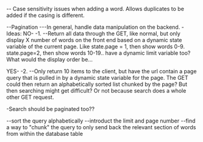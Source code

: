 -- Case sensitivity issues when adding a word. Allows duplicates to be added if the casing is different.

--Pagination
---In general, handle data manipulation on the backend.
-Ideas:
  NO-
  -1.
  --Return all data through the GET, like normal, but only display X number of words on the front end based on a dynamic state variable of the current page. Like state.page = 1, then show words 0-9. state.page=2, then show words 10-19.. have a dynamic limit variable too? What would the display order be...


  YES-
  -2.
  --Only return 10 items to the client, but have the url contain a page query that is pulled in by a dynamic state variable for the page. The GET could then return an alphabetically sorted list chunked by the page? But then searching might get difficult? Or not because search does a whole other GET request.

  -Search should be paginated too??

  --sort the query alphabetically
  --introduct the limit and page number
  --find a way to "chunk" the query to only send back the relevant section of words from within the database table